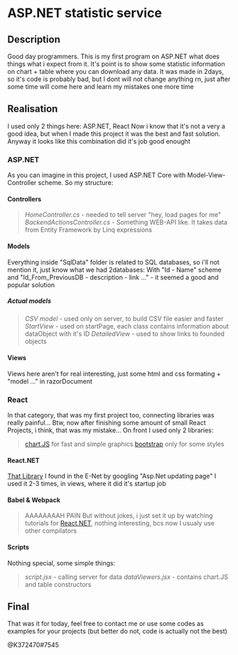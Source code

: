 # ASP.NET statistic service

## Description 
Good day programmers.
This is my first program on ASP.NET what does things what i expect from it.
It's point is to show some statistic information on chart + table  where you can download any data.
It was made in 2days, so it's code is probably bad, but I dont will not change anything rn, just after some time will come here and learn my mistakes one more time
## Realisation
I used only 2 things here: ASP.NET, React
Now i know that it's not a very a good idea, but when I made this project it was the best and fast solution.
Anyway it looks like this combination did it's job good enought

### ASP.NET
As you can imagine in this project, I used ASP.NET Core with Model-View-Controller scheme.
So my structure:
#### Controllers
> *HomeController.cs* - needed to tell server "hey, load pages for me"
> *BackendActionsController.cs* - Something WEB-API like. It takes data from Entity Framework by Linq expressions
#### Models
Everything inside "SqlData" folder is related to SQL databases, so i'll not mention it, just know what we had 2databases:
With "Id - Name" scheme and "Id\_From\_PreviousDB - description - link ..." - it seemed a good and popular solution
##### Actual models
> *CSV model* - used only on server, to build CSV file easier and faster
> *StartView* - used on startPage, each class contains information about dataObject with it's ID
> *DetailedView* - used to show links to founded objects
#### Views
Views here aren't for real interesting, just some html and css formating + "model ..." in razorDocument

### React
In that category, that was my first project too, connecting libraries was really painful...
Btw, now after finishing some amount of small React Projects, i think, that was my mistake...
On front I used only 2 libraries: 
> [chart.JS](https://www.chartjs.org/) for fast and simple graphics
> [bootstrap](https://getbootstrap.com/) only for some styles
#### React.NET
[That Library](https://github.com/reactjs/React.NET) I found in the E-Net by googling "Asp.Net updating page"
I used it 2-3 times, in views, where it did it's startup job
#### Babel & Webpack
> AAAAAAAAH PAIN
But without jokes, i just set it up by watching tutorials for [React.NET](https://github.com/reactjs/React.NET), nothing interesting, bcs now I usualy use other compilators
#### Scripts
Nothing special, some simple things:
> *script.jsx* - calling server for data
> *dataViewers.jsx* - contains chart.JS and table constructors

## Final
That was it for today, feel free to contact me or use some codes as examples for your projects (but better do not, code is actually not the best)

@K372470#7545